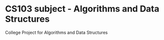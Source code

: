 # CS103 subject - Algorithms and Data Structures 


College Project for Algorithms and Data Structures
